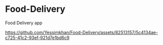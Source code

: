 # Food-Delivery
Food Delivery app


https://github.com/Yessimkhan/Food-Delivery/assets/82513157/5c4134ae-c725-41c2-93ef-921d7e1bd6c9

